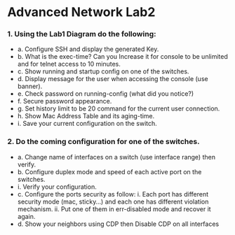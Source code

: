 # Advanced Network Lab2
### 1. Using the Lab1 Diagram do the following:
- a. Configure SSH and display the generated Key.
- b. What is the exec-time? Can you Increase it for console to be unlimited
and for telnet access to 10 minutes.
- c. Show running and startup config on one of the switches.
- d. Display message for the user when accessing the console (use banner).
- e. Check password on running-config (what did you notice?)
- f. Secure password appearance.
- g. Set history limit to be 20 command for the current user connection.
- h. Show Mac Address Table and its aging-time.
- i. Save your current configuration on the switch.
### 2. Do the coming configuration for one of the switches.
- a. Change name of interfaces on a switch (use interface range) then verify.
- b. Configure duplex mode and speed of each active port on the switches.
- i. Verify your configuration.
- c. Configure the ports security as follow:
i. Each port has different security mode (mac, sticky…) and each one
has different violation mechanism.
ii. Put one of them in err-disabled mode and recover it again.
- d. Show your neighbors using CDP then Disable CDP on all interfaces
